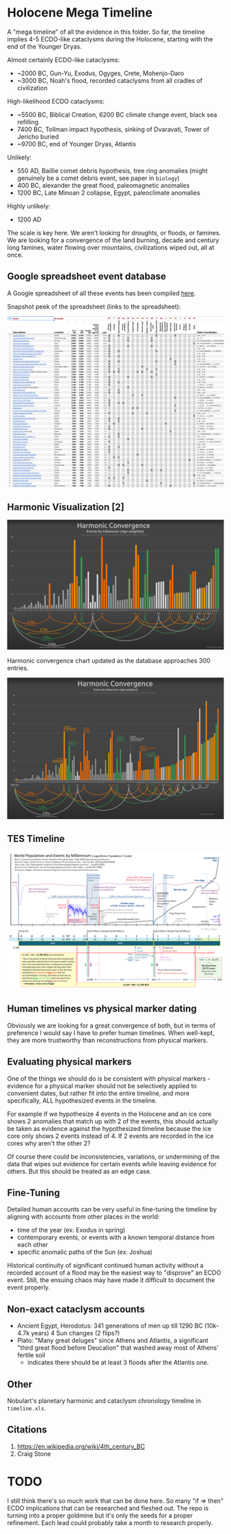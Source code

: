 # Holocene Mega Timeline

A "mega timeline" of all the evidence in this folder. So far, the timeline implies 4-5 ECDO-like cataclysms during the Holocene, starting with the end of the Younger Dryas.

Almost certainly ECDO-like cataclysms:
- ~2000 BC, Gun-Yu, Exodus, Ogyges, Crete, Mohenjo-Daro
- ~3000 BC, Noah's flood, recorded cataclysms from all cradles of civilization

High-likelihood ECDO cataclysms:
- ~5500 BC, Biblical Creation, 6200 BC climate change event, black sea refilling
- 7400 BC, Tollman impact hypothesis, sinking of Dvaravati, Tower of Jericho buried
- ~9700 BC, end of Younger Dryas, Atlantis

Unlikely:
- 550 AD, Baillie comet debris hypothesis, tree ring anomalies (might genuinely be a comet debris event, see paper in `biology`)
- 400 BC, alexander the great flood, paleomagnetic anomalies
- 1200 BC, Late Minoan 2 collapse, Egypt, paleoclimate anomalies

Highly unlikely:
- 1200 AD

The scale is key here. We aren't looking for droughts, or floods, or famines. We are looking for a convergence of the land burning, decade and century long famines, water flowing over mountains, civilizations wiped out, all at once.

## Google spreadsheet event database

A Google spreadsheet of all these events has been compiled [here](https://docs.google.com/spreadsheets/d/12wWdujQop8mkRSnj3LgZ5VSc_cAVShsOyCXYEofj664/edit?usp=drive_link).

Snapshot peek of the spreadsheet (links to the spreadsheet):

[<img src="img/event-spreadsheet.png">](https://docs.google.com/spreadsheets/d/12wWdujQop8mkRSnj3LgZ5VSc_cAVShsOyCXYEofj664/edit?usp=drive_link)

## Harmonic Visualization [2]

![](img/timeline-harmonic.jpg)

Harmonic convergence chart updated as the database approaches 300 entries.

![](img/photo_5933@15-11-2024_11-52-04.jpg)

## TES Timeline

![](img/tes-timeline.webp)

## Human timelines vs physical marker dating

Obviously we are looking for a great convergence of both, but in terms of preference I would say I have to prefer human timelines. When well-kept, they are more trustworthy than reconstructions from physical markers.

## Evaluating physical markers

One of the things we should do is be consistent with physical markers - evidence for a physical marker should not be selectively applied to convenient dates, but rather fit into the entire timeline, and more specifically, ALL hypothesized events in the timeline.

For example if we hypothesize 4 events in the Holocene and an ice core shows 2 anomalies that match up with 2 of the events, this should actually be taken as evidence against the hypothesized timeline because the ice core only shows 2 events instead of 4. If 2 events are recorded in the ice cores why aren't the other 2?

Of course there could be inconsistencies, variations, or undermining of the data that wipes out evidence for certain events while leaving evidence for others. But this should be treated as an edge case.

## Fine-Tuning

Detailed human accounts can be very useful in fine-tuning the timeline by aligning with accounts from other places in the world:
- time of the year (ex: Exodus in spring)
- contemporary events, or events with a known temporal distance from each other
- specific anomalic paths of the Sun (ex: Joshua)

Historical continuity of significant continued human activity without a recorded account of a flood may be the easiest way to "disprove" an ECDO event. Still, the ensuing chaos may have made it difficult to document the event properly.

## Non-exact cataclysm accounts

- Ancient Egypt, Herodotus: 341 generations of men up till 1290 BC (10k-4.7k years) 4 Sun changes (2 flips?)
- Plato: "Many great deluges" since Athens and Atlantis, a significant "third great flood before Deucalion" that washed away most of Athens' fertile soil
	- indicates there should be at least 3 floods after the Atlantis one.

## Other

Nobulart's planetary harmonic and cataclysm chronology timeline in `timeline.xls`.

## Citations

1. https://en.wikipedia.org/wiki/4th_century_BC
2. Craig Stone

# TODO

I still think there's so much work that can be done here. So many "if => then" ECDO implications that can be researched and fleshed out. The repo is turning into a proper goldmine but it's only the seeds for a proper refinement. Each lead could probably take a month to research properly.
